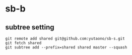 # sb-b
## subtree setting

```
git remote add shared git@github.com:yutaono/sb-s.git
git fetch shared
git subtree add --prefix=shared shared master --squash
```
